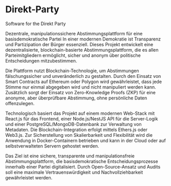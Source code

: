 # Direkt-Party
Software for the Direkt Party

Dezentrale, manipulationssichere Abstimmungsplattform für eine basisdemokratische Partei
In einer modernen Demokratie ist Transparenz und Partizipation der Bürger essenziell. Dieses Projekt entwickelt eine dezentralisierte, blockchain-basierte Abstimmungsplattform, die es allen Parteimitgliedern ermöglicht, sicher und anonym über politische Entscheidungen mitzubestimmen.

Die Plattform nutzt Blockchain-Technologie, um Abstimmungen fälschungssicher und unveränderlich zu gestalten. Durch den Einsatz von Smart Contracts auf Ethereum oder Polygon wird gewährleistet, dass jede Stimme nur einmal abgegeben wird und nicht manipuliert werden kann. Zusätzlich sorgt der Einsatz von Zero-Knowledge Proofs (ZKP) für eine anonyme, aber überprüfbare Abstimmung, ohne persönliche Daten offenzulegen.

Technologisch basiert das Projekt auf einem modernen Web-Stack mit React.js für das Frontend, einer Node.js/NestJS API für die Server-Logik und einer PostgreSQL/MongoDB-Datenbank zur Verwaltung von Metadaten. Die Blockchain-Integration erfolgt mittels Ethers.js oder Web3.js. Zur Sicherstellung von Skalierbarkeit und Flexibilität wird die Anwendung in Docker-Containern betrieben und kann in der Cloud oder auf selbstverwalteten Servern gehostet werden.

Das Ziel ist eine sichere, transparente und manipulationsfreie Abstimmungsplattform, die basisdemokratische Entscheidungsprozesse innerhalb einer Partei digitalisiert. Durch Open-Source-Ansatz und Audits soll eine maximale Vertrauenswürdigkeit und Nachvollziehbarkeit gewährleistet werden.
